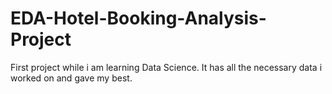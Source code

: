 # EDA-Hotel-Booking-Analysis-Project
First project while i am learning Data Science.
It has all the necessary data i worked on and gave my best.
